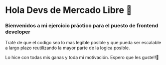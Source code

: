 
<h1 align="left">Hola Devs de Mercado Libre 👋</h1>

<h3>Bienvenidos a mi ejercicio práctico para el puesto de frontend developer</h3>

Traté de que el codigo sea lo mas legible posible y que pueda ser escalable a largo plazo reutilizando la mayor parte de la logica posible.

Lo hice con todas mis ganas y toda mi motivación. Espero que les guste!!💪
